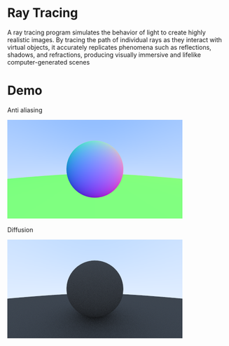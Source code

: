 # Ray Tracing

A ray tracing program simulates the behavior of light to create highly realistic images. By tracing the path of
individual rays as they interact with virtual objects, it accurately replicates phenomena such as reflections, shadows,
and refractions, producing visually immersive and lifelike computer-generated scenes

# Demo
Anti aliasing

![Demo01](demo/anti_aliasing.png)

Diffusion

![Demo02](demo/diffuse_shpere.png)
